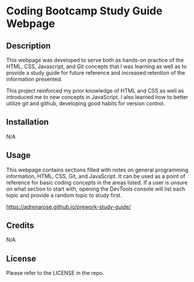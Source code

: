 # Coding Bootcamp Study Guide Webpage

## Description

This webpage was developed to serve both as hands-on practice of the HTML, CSS, Javascript, and Git concepts that I was learning as well as to provide a study guide for future reference and increased retention of the information presented.

This project reinforced my prior knowledge of HTML and CSS as well as introduced me to new concepts in JavaScript. I also learned how to better utilize git and github, developing good habits for version control.

## Installation

N/A

## Usage

This webpage contains sections filled with notes on general programming information, HTML, CSS, Git, and JavaScript. It can be used as a point of reference for basic coding concepts in the areas listed. If a user is unsure on what section to start with, opening the DevTools console will list each topic and provide a random topic to study first.

https://adrenarose.github.io/prework-study-guide/

## Credits

N/A

## License

Please refer to the LICENSE in the repo.
